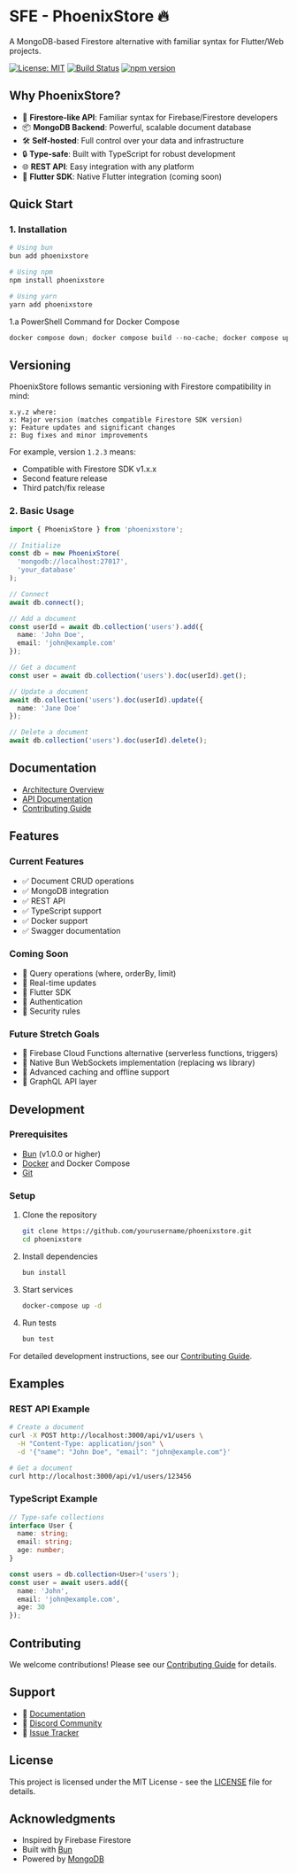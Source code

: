 # SFE - PhoenixStore 🔥

A MongoDB-based Firestore alternative with familiar syntax for Flutter/Web projects.

[![License: MIT](https://img.shields.io/badge/License-MIT-yellow.svg)](https://opensource.org/licenses/MIT)
[![Build Status](https://github.com/yourusername/phoenixstore/workflows/CI/badge.svg)](https://github.com/yourusername/phoenixstore/actions)
[![npm version](https://badge.fury.io/js/phoenixstore.svg)](https://badge.fury.io/js/phoenixstore)

## Why PhoenixStore?

- 🚀 **Firestore-like API**: Familiar syntax for Firebase/Firestore developers
- 📦 **MongoDB Backend**: Powerful, scalable document database
- 🛠️ **Self-hosted**: Full control over your data and infrastructure
- 🔒 **Type-safe**: Built with TypeScript for robust development
- 🌐 **REST API**: Easy integration with any platform
- 📱 **Flutter SDK**: Native Flutter integration (coming soon)

## Quick Start

### 1. Installation 

```bash
# Using bun
bun add phoenixstore

# Using npm
npm install phoenixstore

# Using yarn
yarn add phoenixstore
```

1.a PowerShell Command for Docker Compose

```powershell
docker compose down; docker compose build --no-cache; docker compose up -d
```

## Versioning

PhoenixStore follows semantic versioning with Firestore compatibility in mind:

```
x.y.z where:
x: Major version (matches compatible Firestore SDK version)
y: Feature updates and significant changes
z: Bug fixes and minor improvements
```

For example, version `1.2.3` means:
- Compatible with Firestore SDK v1.x.x
- Second feature release
- Third patch/fix release

### 2. Basic Usage

```typescript
import { PhoenixStore } from 'phoenixstore';

// Initialize
const db = new PhoenixStore(
  'mongodb://localhost:27017',
  'your_database'
);

// Connect
await db.connect();

// Add a document
const userId = await db.collection('users').add({
  name: 'John Doe',
  email: 'john@example.com'
});

// Get a document
const user = await db.collection('users').doc(userId).get();

// Update a document
await db.collection('users').doc(userId).update({
  name: 'Jane Doe'
});

// Delete a document
await db.collection('users').doc(userId).delete();
```

## Documentation

- [Architecture Overview](docs/architecture.md)
- [API Documentation](docs/api.md)
- [Contributing Guide](docs/contributing.md)

## Features

### Current Features
- ✅ Document CRUD operations
- ✅ MongoDB integration
- ✅ REST API
- ✅ TypeScript support
- ✅ Docker support
- ✅ Swagger documentation

### Coming Soon
- 🚧 Query operations (where, orderBy, limit)
- 🚧 Real-time updates
- 🚧 Flutter SDK
- 🚧 Authentication
- 🚧 Security rules

### Future Stretch Goals
- 🎯 Firebase Cloud Functions alternative (serverless functions, triggers)
- 🎯 Native Bun WebSockets implementation (replacing ws library)
- 🎯 Advanced caching and offline support
- 🎯 GraphQL API layer

## Development

### Prerequisites

- [Bun](https://bun.sh/) (v1.0.0 or higher)
- [Docker](https://www.docker.com/) and Docker Compose
- [Git](https://git-scm.com/)

### Setup

1. Clone the repository
   ```bash
   git clone https://github.com/yourusername/phoenixstore.git
   cd phoenixstore
   ```

2. Install dependencies
   ```bash
   bun install
   ```

3. Start services
   ```bash
   docker-compose up -d
   ```

4. Run tests
   ```bash
   bun test
   ```

For detailed development instructions, see our [Contributing Guide](docs/contributing.md).

## Examples

### REST API Example
```bash
# Create a document
curl -X POST http://localhost:3000/api/v1/users \
  -H "Content-Type: application/json" \
  -d '{"name": "John Doe", "email": "john@example.com"}'

# Get a document
curl http://localhost:3000/api/v1/users/123456
```

### TypeScript Example
```typescript
// Type-safe collections
interface User {
  name: string;
  email: string;
  age: number;
}

const users = db.collection<User>('users');
const user = await users.add({
  name: 'John',
  email: 'john@example.com',
  age: 30
});
```

## Contributing

We welcome contributions! Please see our [Contributing Guide](docs/contributing.md) for details.

## Support

- 📖 [Documentation](docs/)
- 💬 [Discord Community](https://discord.gg/your-server)
- 🐛 [Issue Tracker](https://github.com/yourusername/phoenixstore/issues)

## License

This project is licensed under the MIT License - see the [LICENSE](LICENSE) file for details.

## Acknowledgments

- Inspired by Firebase Firestore
- Built with [Bun](https://bun.sh/)
- Powered by [MongoDB](https://www.mongodb.com/)